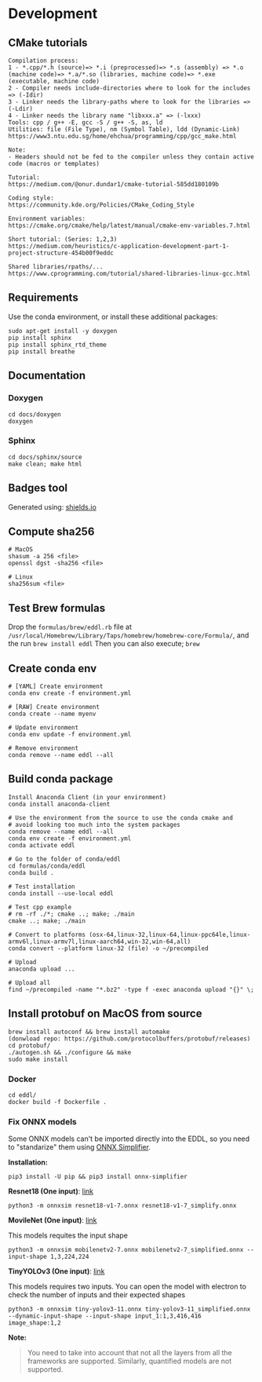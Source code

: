 # Development

## CMake tutorials

```
Compilation process: 
1 - *.cpp/*.h (source)=> *.i (preprocessed)=> *.s (assembly) => *.o (machine code)=> *.a/*.so (libraries, machine code)=> *.exe (executable, machine code)
2 - Compiler needs include-directories where to look for the includes => (-Idir)
3 - Linker needs the library-paths where to look for the libraries => (-Ldir)
4 - Linker needs the library name "libxxx.a" => (-lxxx)  
Tools: cpp / g++ -E, gcc -S / g++ -S, as, ld
Utilities: file (File Type), nm (Symbol Table), ldd (Dynamic-Link)
https://www3.ntu.edu.sg/home/ehchua/programming/cpp/gcc_make.html

Note: 
- Headers should not be fed to the compiler unless they contain active code (macros or templates)

Tutorial:
https://medium.com/@onur.dundar1/cmake-tutorial-585dd180109b

Coding style:
https://community.kde.org/Policies/CMake_Coding_Style

Environment variables:
https://cmake.org/cmake/help/latest/manual/cmake-env-variables.7.html

Short tutorial: (Series: 1,2,3)
https://medium.com/heuristics/c-application-development-part-1-project-structure-454b00f9eddc

Shared libraries/rpaths/...
https://www.cprogramming.com/tutorial/shared-libraries-linux-gcc.html
```

## Requirements

Use the conda environment, or install these additional packages:

```
sudo apt-get install -y doxygen
pip install sphinx
pip install sphinx_rtd_theme
pip install breathe
```

## Documentation

### Doxygen

```
cd docs/doxygen
doxygen
```

### Sphinx

```
cd docs/sphinx/source
make clean; make html
```

## Badges tool

Generated using: [shields.io](https://shields.io/)

## Compute sha256

```
# MacOS
shasum -a 256 <file>
openssl dgst -sha256 <file>

# Linux
sha256sum <file>
```

## Test Brew formulas

Drop the `formulas/brew/eddl.rb` file at `/usr/local/Homebrew/Library/Taps/homebrew/homebrew-core/Formula/`, and the run `brew install eddl`
Then you can also execute; `brew`


## Create conda env

```
# [YAML] Create environment
conda env create -f environment.yml

# [RAW] Create environment
conda create --name myenv

# Update environment
conda env update -f environment.yml

# Remove environment
conda remove --name eddl --all
```


## Build conda package

```
Install Anaconda Client (in your environment)
conda install anaconda-client 

# Use the environment from the source to use the conda cmake and 
# avoid looking too much into the system packages
conda remove --name eddl --all
conda env create -f environment.yml
conda activate eddl

# Go to the folder of conda/eddl
cd formulas/conda/eddl
conda build .

# Test installation
conda install --use-local eddl

# Test cpp example
# rm -rf ./*; cmake ..; make; ./main
cmake ..; make; ./main

# Convert to platforms (osx-64,linux-32,linux-64,linux-ppc64le,linux-armv6l,linux-armv7l,linux-aarch64,win-32,win-64,all)
conda convert --platform linux-32 (file) -o ~/precompiled 

# Upload
anaconda upload ...

# Upload all
find ~/precompiled -name "*.bz2" -type f -exec anaconda upload "{}" \;
```

## Install protobuf on MacOS from source

```
brew install autoconf && brew install automake
(donwload repo: https://github.com/protocolbuffers/protobuf/releases)
cd protobuf/
./autogen.sh && ./configure && make
sudo make install
```

### Docker

```
cd eddl/
docker build -f Dockerfile .

```

### Fix ONNX models

Some ONNX models can't be imported directly into the EDDL, so you need to "standarize" them using [ONNX Simplifier](https://github.com/daquexian/onnx-simplifier).

**Installation:**

```
pip3 install -U pip && pip3 install onnx-simplifier
```

**Resnet18 (One input)**: [link](https://github.com/onnx/models/tree/master/vision/classification/resnet)

```
python3 -m onnxsim resnet18-v1-7.onnx resnet18-v1-7_simplify.onnx
```


**MovileNet (One input)**: [link](https://github.com/onnx/models/tree/master/vision/classification/mobilenet)

This models requites the input shape

```
python3 -m onnxsim mobilenetv2-7.onnx mobilenetv2-7_simplified.onnx --input-shape 1,3,224,224
```


**TinyYOLOv3 (One input)**: [link](https://github.com/onnx/models/tree/master/vision/object_detection_segmentation/tiny-yolov3)

This models requires two inputs. You can open the model with electron to check the number of inputs and their expected shapes


```
python3 -m onnxsim tiny-yolov3-11.onnx tiny-yolov3-11_simplified.onnx --dynamic-input-shape --input-shape input_1:1,3,416,416 image_shape:1,2
```

**Note:**

> You need to take into account that not all the layers from all the frameworks are supported. Similarly, quantified models are not supported.
